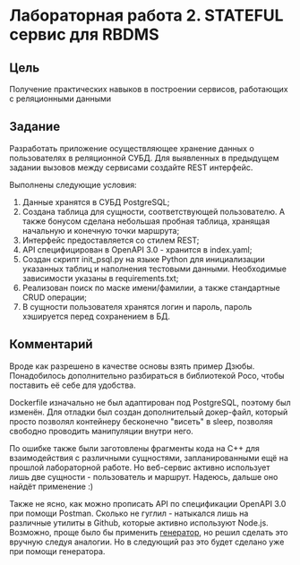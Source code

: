 # Лабораторная работа 2. STATEFUL сервис для RBDMS

## Цель
Получение практических навыков в построении сервисов, работающих с реляционными данными

## Задание
Разработать приложение осуществляющее хранение данных о пользователях в реляционной СУБД. Для выявленных в предыдущем задании вызовов между сервисами создайте REST интерфейс.

Выполнены следующие условия:

1. Данные хранятся в СУБД PostgreSQL;
2. Создана таблица для сущности, соответствующей пользователю. А также бонусом сделана небольшая пробная таблица, хранящая начальную и конечную точки маршрута;
3. Интерфейс предоставляется со стилем REST;
4. API специфицирован в OpenAPI 3.0 - хранится в index.yaml;
5. Создан скрипт init_psql.py на языке Python для инициализации указанных таблиц и наполнения тестовыми данными. Необходимые зависимости указаны в requirements.txt;
6. Реализован поиск по маске имени/фамилии, а также стандартные CRUD операции;
7. В сущности пользователя хранятся логин и пароль, пароль хэшируется перед сохранением в БД.

## Комментарий

Вроде как разрешено в качестве основы взять пример Дзюбы. Понадобилось дополнительно разбираться в библиотекой Poco, чтобы поставить её себе для удобства. 

Dockerfile изначально не был адаптирован под PostgreSQL, поэтому был изменён. Для отладки был создан дополнительый докер-файл, который просто позволял контейнеру бесконечно "висеть" в sleep, позволяя свободно проводить манипуляции внутри него.

По ошибке также были заготовлены фрагменты кода на C++ для взаимодействия с различными сущностями, запланированными ещё на прошлой лабораторной работе. Но веб-сервис активно использует лишь две сущности - пользователь и маршрут. Надеюсь, дальше оно найдёт применение :)

Также не ясно, как можно прописать API по спецификации OpenAPI 3.0 при помощи Postman. Сколько не гуглил - натыкался лишь на различные утилиты в Github, которые активно используют Node.js. Возможно, проще было бы применить [генератор](https://github.com/OpenAPITools/openapi-generator/tree/master), но решил сделать это вручную следуя аналогии. Но в следующий раз это будет сделано уже при помощи генератора.

